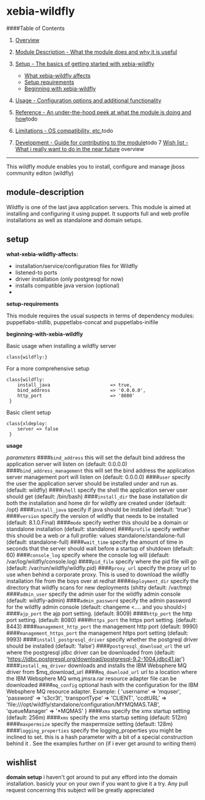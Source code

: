 xebia-wildfly
=============

####Table of Contents

1. [Overview](#overview)

2. [Module Description - What the module does and why it is useful](#module-description)
3. [Setup - The basics of getting started with xebia-wildfly](#setup)
    * [What xebia-wildfly affects](#what-xebia-wildfly-affects)
    * [Setup requirements](#setup-requirements)
    * [Beginning with xebia-wildfly](#beginning-with-xebia-wildfly)
4. [Usage - Configuration options and additional functionality](#usage)
5. [Reference - An under-the-hood peek at what the module is doing and how](#reference)todo
5. [Limitations - OS compatibility, etc.](#limitations)todo
6. [Development - Guide for contributing to the module](#development)todo
7  [Wish list - What i really want to do in the near future](#wishlist)
overview
--------
This wildfly module enables you to install, configure and manage jboss community editon (wildfly)

module-description
------------------
Wildfly is one of the last java application servers. This module is aimed at installing and configuring it using puppet.
It supports full and web profile installations as well as standalone and domain setups.

setup
-----
**what-xebia-wildfly-affects:**

* installation/service/configuration files for Wildfly
* listened-to ports
* driver installation (only postgresql for now)
* installs compatible java version (optional)
*

**setup-requirements**

This module requires the usual suspects in terms of dependency modules: puppetlabs-stdlib, puppetlabs-concat and puppetlabs-inifile


**beginning-with-xebia-wildfly**

Basic usage when installing a wildfly server

    class{wildfly:}

For a more comprehensive setup

    class{wildfly:
        install_java                      => true,
        bind_address                      => '0.0.0.0',
        http_port                         => '8080'
     }

Basic client setup

    class{xldeploy:
        server => false
     }

**usage**

*parameters*
####`bind_address`
    this will set the default bind address the application server will listen on (default: 0.0.0.0)
####`bind_address_management`
    this will set the  bind address the application server management port will listen on (default: 0.0.0.0)
####`user`
    specify the user the application server should be installed under and run as. (default: wildfly)
####`shell`
    specify the shell the application server user should get (default: /bin/bash)
####`install_dir`
    the base installation dir both the installation and home dir for wildfly are created under (default: /opt)
####`install_java`
    specify if java should be installed (default: 'true')
####`version`
    specify the version of wildfly that needs to be installed (default: 8.1.0.Final)
####`mode`
    specify wether this should be a domain or standalone installation (default: standalone)
####`profile`
    specify wether this should be a web or a full profile: values standalone/standalone-full (default: standalone-full)
####`wait_time`
    specify the amount of time in seconds that the server should wait before a startup of shutdown (default: 60)
####`console_log`
    specify where the console log will  (default: /var/log/wildfly/console.log)
####`pid_file`
    specify where the pid file will go (default: /var/run/wildfly/wildfly.pid)
####`proxy_url`
    specify the proxy url to use when behind a corporate proxy. This is used to download the wildfly installation file from the boys over at redhat
####`deployment_dir`
    specify the directory that wildfly scans for new deployments (shitty default: /var/tmp)
####`admin_user`
    specify the admin user for the wildfly admin console (default: wildfly-admin)
####`admin_password`
    specify the admin password for the wildfly admin console (default: changeme <.... and you should>)
####`ajp_port`
    the ajp port setting. (default: 8009)
####`http_port`
    the http port setting. (default: 8080)
####`https_port`
    the https port setting. (default: 8443)
####`management_http_port`
    the management http port (default: 9990)
####`management_https_port`
    the management https port setting (default: 9993)
####`install_postgresql_driver`
    specify whether the postgreql driver should be installed (default: 'false')
####`postgresql_download_url`
    the url where the postgresql jdbc driver can be downloaded from (default: 'https://jdbc.postgresql.org/download/postgresql-9.2-1004.jdbc41.jar')
####`install_mq_driver`
    downloads and installs the IBM Websphere MQ driver from $mq_download_url
####`mq_download_url`
    url to a location where the IBM Websphere MQ wmq.jmsra.rar resource adapter file can be downloaded
####`mq_config`
    optional hash with the configuration for the IBM Websphere MQ resource adapter.
    Example:
     { 'username'      => 'mquser',
       'password'      => 's3cr3t',
       'transportType' => 'CLIENT',
       'ccdtURL'       => 'file:///opt/wildfly/standalone/configuration/MYMQMAS.TAB',
       'queueManager'  => '*MQMAS'
     }
####`xmx`
    specify the xmx startup setting (default: 256m)
####`xms`
    specify the xms startup setting (default: 512m)
####`maxpermsize`
    specify the maxpermsize setting (default: 128m)
####`logging_properties`
    specify the logging_properties you might be inclined to set.
    this is a hash parameter with a bit of a special construction behind it .
    See the examples further on (if i ever get around to writing them)

wishlist
--------------------------
**domain setup**
i haven't got around to put any efford into the domain installation.
basicly your on your own if you want to give it a try.
Any pull request concerning this subject will be greatly appreciated
